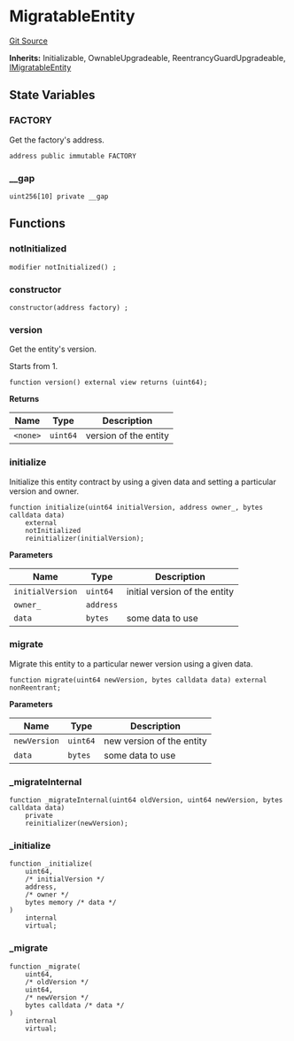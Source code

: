 # MigratableEntity
[Git Source](https://github.com/symbioticfi/core/blob/5ab692fe7f696ff6aee61a77fae37dc444e1c86e/src/contracts/common/MigratableEntity.sol)

**Inherits:**
Initializable, OwnableUpgradeable, ReentrancyGuardUpgradeable, [IMigratableEntity](/Users/andreikorokhov/symbiotic/core/docs/autogen/src/src/interfaces/common/IMigratableEntity.sol/interface.IMigratableEntity.md)


## State Variables
### FACTORY
Get the factory's address.


```solidity
address public immutable FACTORY
```


### __gap

```solidity
uint256[10] private __gap
```


## Functions
### notInitialized


```solidity
modifier notInitialized() ;
```

### constructor


```solidity
constructor(address factory) ;
```

### version

Get the entity's version.

Starts from 1.


```solidity
function version() external view returns (uint64);
```
**Returns**

|Name|Type|Description|
|----|----|-----------|
|`<none>`|`uint64`|version of the entity|


### initialize

Initialize this entity contract by using a given data and setting a particular version and owner.


```solidity
function initialize(uint64 initialVersion, address owner_, bytes calldata data)
    external
    notInitialized
    reinitializer(initialVersion);
```
**Parameters**

|Name|Type|Description|
|----|----|-----------|
|`initialVersion`|`uint64`|initial version of the entity|
|`owner_`|`address`||
|`data`|`bytes`|some data to use|


### migrate

Migrate this entity to a particular newer version using a given data.


```solidity
function migrate(uint64 newVersion, bytes calldata data) external nonReentrant;
```
**Parameters**

|Name|Type|Description|
|----|----|-----------|
|`newVersion`|`uint64`|new version of the entity|
|`data`|`bytes`|some data to use|


### _migrateInternal


```solidity
function _migrateInternal(uint64 oldVersion, uint64 newVersion, bytes calldata data)
    private
    reinitializer(newVersion);
```

### _initialize


```solidity
function _initialize(
    uint64,
    /* initialVersion */
    address,
    /* owner */
    bytes memory /* data */
)
    internal
    virtual;
```

### _migrate


```solidity
function _migrate(
    uint64,
    /* oldVersion */
    uint64,
    /* newVersion */
    bytes calldata /* data */
)
    internal
    virtual;
```

